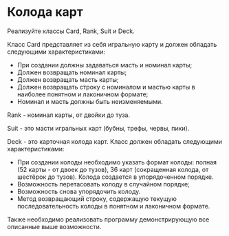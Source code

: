 # Колода карт

Реализуйте классы Card, Rank, Suit и Deck.

Класс Card представляет из себя игральную карту и должен обладать следующими характеристиками:
* При создании должны задаваться масть и номинал карты;
* Должен возвращать номинал карты;
* Должен возвращать масть карты;
* Должен возвращать строку с номиналом и мастью карты в наиболее понятном и лаконичном формате;
* Номинал и масть должны быть неизменяемыми.

Rank - номинал карты, от двойки до туза.

Suit - это масти игральных карт (бубны, трефы, червы, пики).

Deck - это карточная колода карт. Класс должен обладать следующими характеристиками:
* При создании колоды необходимо указать формат колоды: полная (52 карты - от двоек до тузов), 36 карт (сокращенная колода, от шестёрок до тузов). Колода создается в упорядоченном порядке.
* Возможность перетасовать колоду в случайном порядке;
* Возможность снова упорядочить колоду. 
* Метод возвращающий строку, содержащую текущую последовательность колоды в понятном и лаконичном формате.

Также необходимо реализовать программу демонстрирующую все описанные выше возможности.